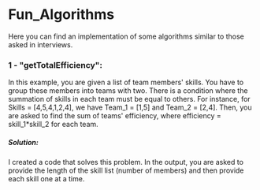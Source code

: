 # Fun_Algorithms
 Here you can find an implementation of some algorithms similar to those asked in interviews.

### 1 - "getTotalEfficiency":
In this example, you are given a list of team members' skills. You have to group these members into teams with two. There is a condition where the summation of skills in each team must be equal to others. For instance, for Skills = [4,5,4,1,2,4], we have Team_1 = [1,5] and Team_2 = [2,4]. Then, you are asked to find the sum of teams' efficiency, where efficiency = skill_1*skill_2 for each team.

##### Solution: 
I created a code that solves this problem. In the output, you are asked to provide the length of the skill list (number of members) and then provide each skill one at a time. 











